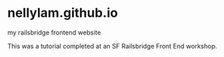nellylam.github.io
==================

my railsbridge frontend website

This was a tutorial completed at an SF Railsbridge Front End workshop.
